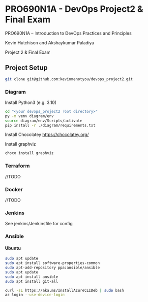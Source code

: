 # PRO690N1A - DevOps Project2 & Final Exam
PRO690N1A – Introduction to DevOps Practices and Principles

Kevin Hutchison and Akshaykumar Paladiya

Project 2 & Final Exam

## Project Setup
```bash
git clone git@github.com:kevinmenotyou/devops_project2.git
```

### Diagram
Install Python3 (e.g. 3.10)

```bash
cd "<your devops_project2 root directory>"
py -m venv diagram/env
source diagram/env/Scripts/activate
pip install -r ./diagram/requirements.txt
```

Install Chocolatey https://chocolatey.org/

Install graphviz
```bash
choco install graphviz
```

### Terraform
//TODO

### Docker
//TODO

### Jenkins
See jenkins/Jenkinsfile for config

### Ansible

#### Ubuntu
```bash
sudo apt update
sudo apt install software-properties-common
sudo apt-add-repository ppa:ansible/ansible
sudo apt update
sudo apt install ansible
sudo apt install git-all

curl -sL https://aka.ms/InstallAzureCLIDeb | sudo bash
az login --use-device-login
```